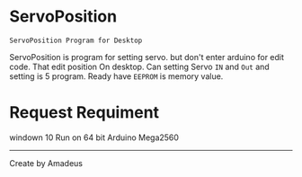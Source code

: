 # ServoPosition
`ServoPosition Program for Desktop`

ServoPosition is program for setting servo. but don't enter arduino for edit code. That edit position On desktop. Can setting Servo `IN` and `Out` and setting is 5 program.
Ready have `EEPROM` is memory value.

# Request Requiment
windown 10
Run on 64 bit
Arduino Mega2560

-----------------------------------
Create by Amadeus
